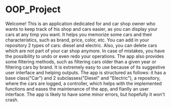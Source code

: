 # OOP_Project
Welcome!
This is an application dedicated for and car shop owner who wants to keep track of his shop and cars easier, as you can display your cars at any timp you want. 
It helps you memorize some cars and their characteristics, such as brand, price, color, etc.
You can add in your repository 2 types of cars: diesel and electric. Also, you can delete cars which are not part of your car shop anymore.
In case of mistakes, you have the possibility to undo or even redo your operations.
The app also provides some filtering methods, such as filtering cars older than a given year or filtering cars by brand.
It is extremely easy to use because of its suggestive user interface and helping outputs.
The app is structured as follows: it has a base class("Car") and 2 subclasses("Diesel" and "Electric"), a repository, where the cars are logged, a controller,
which helps with the implemented functions and eases the maintenance of the app, and fianlly an user interface.
The app is likely to have some minor errors, but hopefully it won't crash.
